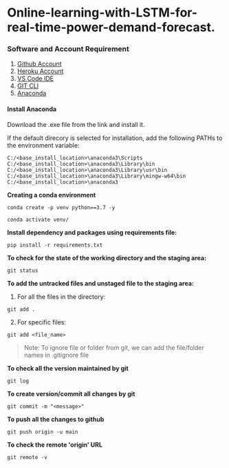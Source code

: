 # Online-learning-with-LSTM-for-real-time-power-demand-forecast.

### Software and Account Requirement

1. [Github Account](https://github.com)
2. [Heroku Account](https://dashboard.heroku.com/login)
3. [VS Code IDE](https://code.visualstudio.com/download)
4. [GIT CLI](https://git-scm.com/downloads)
5. [Anaconda](https://www.anaconda.com/download)

#### Install Anaconda
Download the .exe file from the link and install it.

If the default direcory is selected for installation, add the following PATHs to the environment variable:
```
C:/<base_install_location>\anaconda3\Scripts
C:/<base_install_location>\anaconda3\Library\bin
C:/<base_install_location>\anaconda3\Library\usr\bin
C:/<base_install_location>\anaconda3\Library\mingw-w64\bin
C:/<base_install_location>\anaconda3
```

**Creating a conda environment**
```
conda create -p venv python==3.7 -y
```
```
conda activate venv/
```

**Install dependency and packages using requirements file:**
```
pip install -r requirements.txt
```

**To check for the state of the working directory and the staging area:**
```
git status
```

**To add the untracked files and unstaged file to the staging area:**

1. For all the files in the directory:
```
git add .
```
2. For specific files:
```
git add <file_name>
```

> Note: To ignore file or folder from git, we can add the file/folder names in .gitignore file

**To check all the version maintained by git**
```
git log
```

**To create version/commit all changes by git**
```
git commit -m "<message>"
```

**To push all the changes to github**
```
git push origin -u main
```

**To check the remote 'origin' URL**
```
git remote -v
```